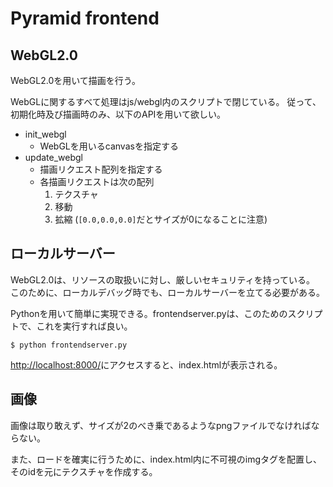 # Pyramid frontend

## WebGL2.0

WebGL2.0を用いて描画を行う。

WebGLに関するすべて処理はjs/webgl内のスクリプトで閉じている。
従って、初期化時及び描画時のみ、以下のAPIを用いて欲しい。

* init_webgl
  * WebGLを用いるcanvasを指定する
* update_webgl
  * 描画リクエスト配列を指定する
  * 各描画リクエストは次の配列
    1. テクスチャ
    2. 移動
    3. 拡縮 (`[0.0,0.0,0.0]`だとサイズが0になることに注意)

## ローカルサーバー

WebGL2.0は、リソースの取扱いに対し、厳しいセキュリティを持っている。
このために、ローカルデバッグ時でも、ローカルサーバーを立てる必要がある。

Pythonを用いて簡単に実現できる。frontendserver.pyは、このためのスクリプトで、これを実行すれば良い。

```
$ python frontendserver.py
```

[http://localhost:8000/](http://localhost:8000/)にアクセスすると、index.htmlが表示される。

## 画像

画像は取り敢えず、サイズが2のべき乗であるようなpngファイルでなければならない。

また、ロードを確実に行うために、index.html内に不可視のimgタグを配置し、そのidを元にテクスチャを作成する。
